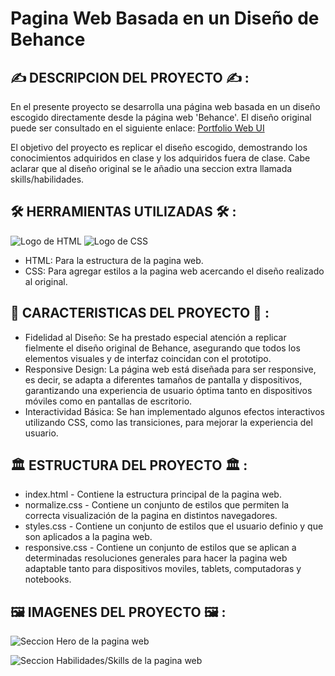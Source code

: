 # Pagina Web Basada en un Diseño de Behance

## ✍️ DESCRIPCION DEL PROYECTO ✍️ :

En el presente proyecto se desarrolla una página web basada en un diseño escogido directamente desde la página web 'Behance'. El diseño original puede ser consultado en el siguiente enlace:
[Portfolio Web UI](https://www.behance.net/gallery/192002791/Portfolio-Web-UI)

El objetivo del proyecto es replicar el diseño escogido, demostrando los conocimientos adquiridos en clase y los adquiridos fuera de clase. Cabe aclarar que al diseño original se le añadio una seccion extra llamada skills/habilidades.

## 🛠️ HERRAMIENTAS UTILIZADAS 🛠️ :

![Logo de HTML](https://www.iconninja.com/files/883/660/1019/html5-html-icon.png)
![Logo de CSS](https://www.iconninja.com/files/398/922/328/html5-coding-script-logo-js-css3-icon.png)
+ HTML: Para la estructura de la pagina web.
+ CSS: Para agregar estilos a la pagina web acercando el diseño realizado al original.

## 🌟 CARACTERISTICAS DEL PROYECTO 🌟 :
+ Fidelidad al Diseño: Se ha prestado especial atención a replicar fielmente el diseño original de Behance, asegurando que todos los elementos visuales y de interfaz coincidan con el prototipo.
+ Responsive Design: La página web está diseñada para ser responsive, es decir, se adapta a diferentes tamaños de pantalla y dispositivos, garantizando una experiencia de usuario óptima tanto en dispositivos móviles como en pantallas de escritorio.
+ Interactividad Básica: Se han implementado algunos efectos interactivos utilizando CSS, como las transiciones, para mejorar la experiencia del usuario.

## 🏛️ ESTRUCTURA DEL PROYECTO 🏛️ :

+ index.html - Contiene la estructura principal de la pagina web.
+ normalize.css - Contiene un conjunto de estilos que permiten la correcta visualización de la pagina en distintos navegadores.
+ styles.css - Contiene un conjunto de estilos que el usuario definio y que son aplicados a la pagina web.
+ responsive.css - Contiene un conjunto de estilos que se aplican a determinadas resoluciones generales para hacer la pagina web adaptable tanto para dispositivos moviles, tablets, computadoras y notebooks.

## 🖼️ IMAGENES DEL PROYECTO 🖼️ : 

![Seccion Hero de la pagina web](https://github.com/RPJunco/Portfolio-Personal/assets/109442443/2addc87b-dcdc-4bff-aae1-f9e92fc3fcd5)

![Seccion Habilidades/Skills de la pagina web](https://github.com/RPJunco/Portfolio-Personal/assets/109442443/bdfb335c-490d-4c51-aa32-363fce15cf97)



